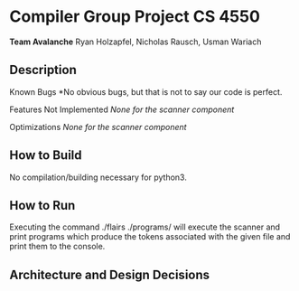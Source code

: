 # Compiler Group Project CS 4550
**Team Avalanche**
Ryan Holzapfel, Nicholas Rausch, Usman Wariach

## Description
Known Bugs
*No obvious bugs, but that is not to say our code is perfect. 

Features Not Implemented
_None for the scanner component_

Optimizations
_None for the scanner component_

## How to Build
No compilation/building necessary for python3.

## How to Run
Executing the command ./flairs ./programs/<program name> will execute the scanner and print programs which produce the tokens associated with the given file and print them to the console. 

## Architecture and Design Decisions
